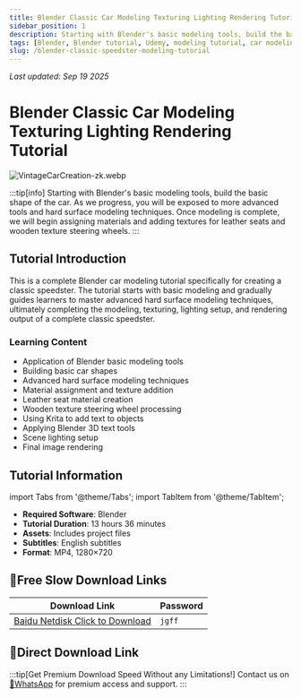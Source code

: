```yaml
---
title: Blender Classic Car Modeling Texturing Lighting Rendering Tutorial Udemy – Create a Classic Speedster with Blender
sidebar_position: 1
description: Starting with Blender's basic modeling tools, build the basic shape of the car, learn advanced hard surface modeling techniques, assign materials and add textures for leather seats and wooden texture steering wheels, set up lighting and render final images.
tags: [Blender, Blender tutorial, Udemy, modeling tutorial, car modeling, rendering tutorial, lighting tutorial, texturing tutorial, hard surface modeling, 3D modeling]
slug: /blender-classic-speedster-modeling-tutorial
---
```


*Last updated: Sep 19 2025*

<!--First Part-This is Title -->
# Blender Classic Car Modeling Texturing Lighting Rendering Tutorial

![VintageCarCreation-zk.webp](https://list.ucards.store/d/img/VintageCarCreation-zk.webp)

:::tip[info]
Starting with Blender's basic modeling tools, build the basic shape of the car. As we progress, you will be exposed to more advanced tools and hard surface modeling techniques. Once modeling is complete, we will begin assigning materials and adding textures for leather seats and wooden texture steering wheels.
:::

## Tutorial Introduction

This is a complete Blender car modeling tutorial specifically for creating a classic speedster. The tutorial starts with basic modeling and gradually guides learners to master advanced hard surface modeling techniques, ultimately completing the modeling, texturing, lighting setup, and rendering output of a complete classic speedster.

### Learning Content

- Application of Blender basic modeling tools
- Building basic car shapes
- Advanced hard surface modeling techniques
- Material assignment and texture addition
- Leather seat material creation
- Wooden texture steering wheel processing
- Using Krita to add text to objects
- Applying Blender 3D text tools
- Scene lighting setup
- Final image rendering

## Tutorial Information

import Tabs from '@theme/Tabs';
import TabItem from '@theme/TabItem';

<Tabs>
  <TabItem value="info" label="Basic Information" default>
    <ul>
      <li><strong>Required Software</strong>: Blender</li>
      <li><strong>Tutorial Duration</strong>: 13 hours 36 minutes</li>
      <li><strong>Assets</strong>: Includes project files</li>
      <li><strong>Subtitles</strong>: English subtitles</li>
      <li><strong>Format</strong>: MP4, 1280×720</li>
    </ul>
  </TabItem>
</Tabs>

## 🐌Free Slow Download Links
| Download Link | Password |
|---------------|----------|
| [Baidu Netdisk Click to Download](https://pan.baidu.com/s/1MxR_ZYSgi3Xc3AfXmxV3Iw?pwd=jgff) | `jgff` |

## 🚀Direct Download Link
:::tip[Get Premium Download Speed Without any Limitations!]
Contact us on [💬WhatsApp](https://wa.me/+8613237610083) for premium  access and support.
:::